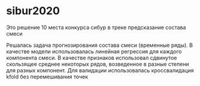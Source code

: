 # sibur2020
Это решение 10 места конкурса сибур в треке предсказание состава смеси

Решалась задача прогнозирования состава смеси (временные ряды).
В качестве модели использовалась линейная регрессия для каждого компонента смеси.
В качестве признаков использовал сдвинутое скользящее среднее некоторых рядов, возведенное в разные степени для разных компонент.
Для валидации использовалась кроссвалидация kfold без перемешивания точек
